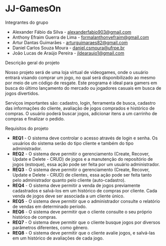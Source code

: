 # JJ-GamesOn

Integrantes do grupo

* Alexander Fábio da Silva - alexanderfabio903@gmail.com
* Anthony Efraim Guerra de Lima - formalanthonyefraim@gmail.com
* Artur Dantas Guimarães - arturguimaraes82@gmail.com
* Daniel Carlos Souza Moura - daniel.csmoura@ufrpe.br
* João Lucas de Araújo Pereira - jldearaujo1@gmail.com

Descrição geral do projeto

  Nosso projeto será de uma loja virtual de videogames, onde o usuário entrará visando comprar um jogo, no qual será disponibilizado ao mesmo por meio de um código de resgate. Este programa é ideal para gamers em busca do último lançamento do mercado ou jogadores casuais em busca de jogos divertidos.
  
  Serviços importantes são: cadastro, login, ferramenta de busca, cadastro das informações do cliente, avaliação de jogos comprados e histórico de compras. O usuário poderá buscar jogos, adicionar itens a um carrinho de compras e finalizar o pedido.

Requisitos do projeto

* **REQ1** - O sistema deve controlar o acesso através de login e senha. Os usuários do sistema serão do tipo cliente e também do tipo administrador.
* **REQ2** - O sistema deve permitir o gerenciamento (Create, Recover, Update e Delete - CRUD) de jogos e a manutenção do reposítório de jogos (estoque), essa ação pode ser feita por um usuário administrador.
* **REQ3** - O sistema deve permitir o gerenciamento (Create, Recover, Update e Delete - CRUD) de clientes, essa ação pode ser feita tanto pelo administrador quanto pelo cliente (auto-cadastro).
* **REQ4** - O sistema deve permitir a venda de jogos previamente cadastrados e salvá-los em um histórico de compras por cliente. Cada venda de jogos deve ser associada a um cliente único.
* **REQ5** - O sistema deve permitir que o administrador consulte o relatório de vendas em determinado período.
* **REQ6** - O sistema deve permitir que o cliente consulte o seu próprio histórico de compras.
* **REQ7** - O sistema deve permitir que o cliente busque jogos por diversos parâmetros diferentes, como gênero.
* **REQ8** - O sistema deve permitir que o cliente avalie jogos, e salvá-las em um histórico de avaliações de cada jogo.
